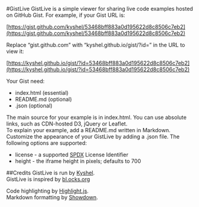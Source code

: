 #GistLive
GistLive is a simple viewer for sharing live code examples hosted on GitHub Gist. For example, if your Gist URL is:

[https://gist.github.com/kyshel/53468bff883a0d195622d8c8506c7eb2](https://gist.github.com/kyshel/53468bff883a0d195622d8c8506c7eb2)

Replace “gist.github.com” with “kyshel.github.io/gist/?id=” in the URL to view it:

[https://kyshel.github.io/gist/?id=53468bff883a0d195622d8c8506c7eb2](https://kyshel.github.io/gist/?id=53468bff883a0d195622d8c8506c7eb2)

Your Gist need:

- index.html (essential)
- README.md (optional)
- .json (optional)

The main source for your example is in index.html. You can use absolute links, such as CDN-hosted D3, jQuery or Leaflet.  
To explain your example, add a README.md written in Markdown.  
Customize the appearance of your GistLive by adding a .json file. The following options are supported:



- license - a supported [SPDX](https://spdx.org/licenses/) License Identifier
- height - the iframe height in pixels; defaults to 700





##Credits
GistLive is run by [Kyshel](https://github.com/kyshel).  
GistLive is inspired by [bl.ocks.org](http://bl.ocks.org/)


Code highlighting by [Highlight.js](https://highlightjs.org/).  
Markdown formatting by [Showdown](https://github.com/showdownjs/showdown).
